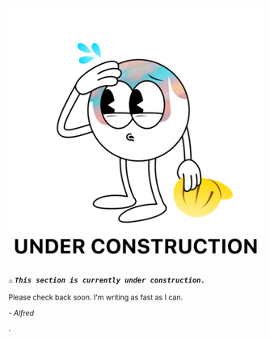 ![](/public/photos/spaceboy3000/under-construction.png "Under Construction Character – Alfred R. Duarte 2025")

### `⚠️` **_`This section is currently under construction.`_**

Please check back soon. I'm writing as fast as I can.

\- _Alfred_

.
